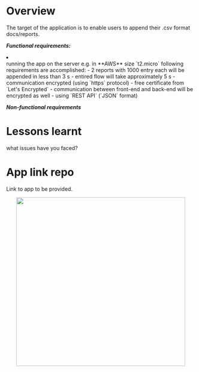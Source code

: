 # Overview
The target of the application is to enable users to append their .csv format docs/reports.

_**Functional requirements:**_

<li></li> running the app on the server e.g. in **AWS** size `t2.micro` following requirements are accomplished:</li>
- 2 reports with 1000 entry each will be appended in less than 3 s
- entired flow will take approximately 5 s
- communication encrypted (using `https` protocol)
- free certificate from `Let's Encrypted`
- communication between front-end and back-end will be encrypted as well
- using `REST API` (`JSON` format)

_**Non-functional requirements**_


# Lessons learnt
what issues have you faced?

# App link repo
Link to app to be provided.

<p align="center">
<img src="https://raw.githubusercontent.com/szduniak-ba/CSV-file-creator/main/Diagram%20bez%20tytu%C5%82u-Activity%20diagram%20req.A.1..jpg" width="450">
</p>
